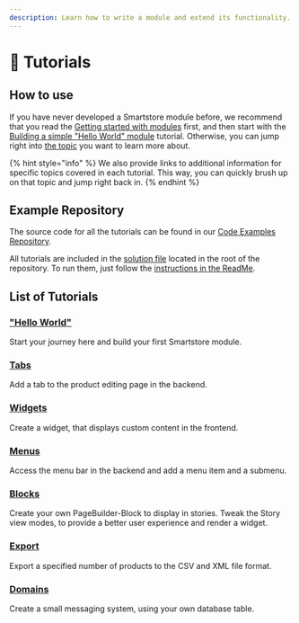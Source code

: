 ```yaml
---
description: Learn how to write a module and extend its functionality.
---
```


# 🥚 Tutorials

## How to use

If you have never developed a Smartstore module before, we recommend that you read the [Getting started with modules](../getting-started-with-modules.md) first, and then start with the [Building a simple "Hello World" module](../tutorials/building-a-simple-hello-world-module.md) tutorial. Otherwise, you can jump right into [the topic](./#list-of-tutorials) you want to learn more about.

{% hint style="info" %}
We also provide links to additional information for specific topics covered in each tutorial. This way, you can quickly brush up on that topic and jump right back in.
{% endhint %}

## Example Repository

The source code for all the tutorials can be found in our [Code Examples Repository](https://github.com/smartstore/dev-docs-code-examples).

All tutorials are included in the [solution file](https://github.com/smartstore/dev-docs-code-examples/blob/main/Smartstore.CodeExamples.sln) located in the root of the repository. To run them, just follow the [instructions in the ReadMe](https://github.com/smartstore/dev-docs-code-examples#installation).

## List of Tutorials

### ["Hello World"](../tutorials/building-a-simple-hello-world-module.md)

Start your journey here and build your first Smartstore module.

### [Tabs](adding-tabs.md)

Add a tab to the product editing page in the backend.

### [Widgets](creating-a-widget-provider.md)

Create a widget, that displays custom content in the frontend.

### [Menus](adding-menu-items.md)

Access the menu bar in the backend and add a menu item and a submenu.

### [Blocks](creating-a-block.md)

Create your own PageBuilder-Block to display in stories. Tweak the Story view modes, to provide a better user experience and render a widget.

### [Export](creating-a-export-provider.md)

Export a specified number of products to the CSV and XML file format.

### [Domains](creating-a-domain-entity.md)

Create a small messaging system, using your own database table.

